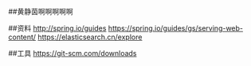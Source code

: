 ##黄静茵啊啊啊啊啊

##资料
http://spring.io/guides
https://spring.io/guides/gs/serving-web-content/
https://elasticsearch.cn/explore

##工具
https://git-scm.com/downloads